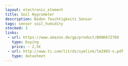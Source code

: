 ```yaml
---
layout: electronic_element
title: Soil Hygrometer
description: Boden feuchtigkeits Sensor
tags: sensor soil_humidity
stocked: 3
links:
 - url: https://www.amazon.de/gp/product/B00K67Z76O
   type: buying
   price: ~ 2,5€
 - url: http://www.ti.com/lit/ds/symlink/lm2903-n.pdf
   type: datasheet 
---
```



